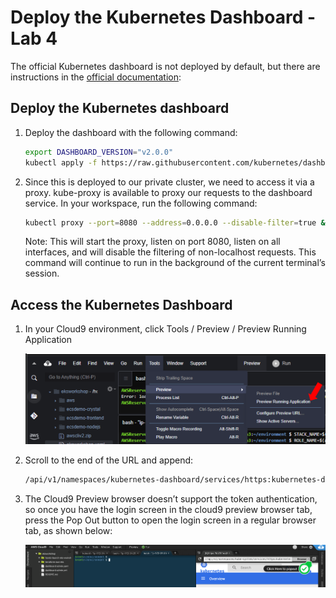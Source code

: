 # Deploy the Kubernetes Dashboard - Lab 4

The official Kubernetes dashboard is not deployed by default, but there are instructions in the [official documentation](https://kubernetes.io/docs/tasks/access-application-cluster/web-ui-dashboard/):

## Deploy the Kubernetes dashboard

1. Deploy the dashboard with the following command:

    ```bash
    export DASHBOARD_VERSION="v2.0.0"
    kubectl apply -f https://raw.githubusercontent.com/kubernetes/dashboard/${DASHBOARD_VERSION}/aio/deploy/recommended.yaml
    ```
2. Since this is deployed to our private cluster, we need to access it  via a proxy. kube-proxy is available to proxy our requests to the dashboard service. In your workspace, run the following command:

    ```bash
    kubectl proxy --port=8080 --address=0.0.0.0 --disable-filter=true &
    ```
    Note: This will start the proxy, listen on port 8080, listen on all interfaces, and will disable the filtering of non-localhost requests. This command will continue to run in the background of the current terminal’s session.

## Access the Kubernetes Dashboard

1. In your Cloud9 environment, click Tools / Preview / Preview Running Application

    ![role-1](./images/role-1.png)

2. Scroll to the end of the URL and append:

    ```bash
    /api/v1/namespaces/kubernetes-dashboard/services/https:kubernetes-dashboard:/proxy/
    ```
3. The Cloud9 Preview browser doesn’t support the token authentication, so once you have the login screen in the cloud9 preview browser tab, press the Pop Out button to open the login screen in a regular browser tab, as shown below:

    ![role-2](./images/role-2.png)
